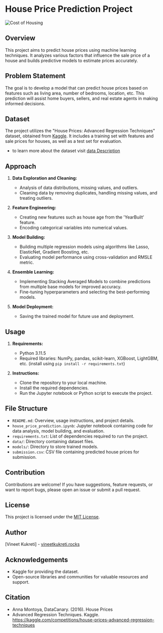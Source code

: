 # House Price Prediction Project

![Cost of Housing](https://media.gettyimages.com/id/1250312462/photo/cost-of-housing.jpg?s=612x612&w=0&k=20&c=iDCmeGGsHw4GAgnApK9Cclihhp-JLhM6DWaK8Y5q5Zg=)


## Overview
This project aims to predict house prices using machine learning techniques. It analyzes various factors that influence the sale price of a house and builds predictive models to estimate prices accurately.

## Problem Statement
The goal is to develop a model that can predict house prices based on features such as living area, number of bedrooms, location, etc. This prediction will assist home buyers, sellers, and real estate agents in making informed decisions.

## Dataset
The project utilizes the "House Prices: Advanced Regression Techniques" dataset, obtained from [Kaggle](https://www.kaggle.com/c/house-prices-advanced-regression-techniques/data). It includes a training set with features and sale prices for houses, as well as a test set for evaluation.

- to learn more about the dataset visit [data Description](data_description.txt)

## Approach
1. **Data Exploration and Cleaning:** 
   - Analysis of data distributions, missing values, and outliers.
   - Cleaning data by removing duplicates, handling missing values, and treating outliers.
  
2. **Feature Engineering:** 
   - Creating new features such as house age from the 'YearBuilt' feature.
   - Encoding categorical variables into numerical values.

3. **Model Building:**
   - Building multiple regression models using algorithms like Lasso, ElasticNet, Gradient Boosting, etc.
   - Evaluating model performance using cross-validation and RMSLE metric.
  
4. **Ensemble Learning:**
   - Implementing Stacking Averaged Models to combine predictions from multiple base models for improved accuracy.
   - Fine-tuning hyperparameters and selecting the best-performing models.

5. **Model Deployment:**
   - Saving the trained model for future use and deployment.

## Usage
1. **Requirements:** 
   - Python 3.11.5
   - Required libraries: NumPy, pandas, scikit-learn, XGBoost, LightGBM, etc. (install using `pip install -r requirements.txt`)

2. **Instructions:**
   - Clone the repository to your local machine.
   - Install the required dependencies.
   - Run the Jupyter notebook or Python script to execute the project.

## File Structure
- `README.md`: Overview, usage instructions, and project details.
- `house_price_prediction.ipynb`: Jupyter notebook containing code for data analysis, model building, and evaluation.
- `requirements.txt`: List of dependencies required to run the project.
- `data/`: Directory containing dataset files.
- `models/`: Directory to store trained models.
- `submission.csv`: CSV file containing predicted house prices for submission.


## Contribution
Contributions are welcome! If you have suggestions, feature requests, or want to report bugs, please open an issue or submit a pull request.

## License
This project is licensed under the [MIT License](LICENSE).

## Author
[Vineet Kukreti] - [vineetkukreti.rocks](Optional)

## Acknowledgements
- Kaggle for providing the dataset.
- Open-source libraries and communities for valuable resources and support.

## Citation
- Anna Montoya, DataCanary. (2016). House Prices 
- Advanced Regression Techniques. Kaggle. https://kaggle.com/competitions/house-prices-advanced-regression-techniques